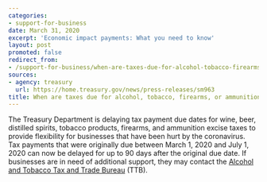 ```yaml
---
categories:
- support-for-business
date: March 31, 2020
excerpt: 'Economic impact payments: What you need to know'
layout: post
promoted: false
redirect_from:
- /support-for-business/when-are-taxes-due-for-alcohol-tobacco-firearms-ammunition-businesses/
sources:
- agency: treasury
  url: https://home.treasury.gov/news/press-releases/sm963
title: When are taxes due for alcohol, tobacco, firearms, or ammunition businesses?
---
```


The Treasury Department is delaying tax payment due dates for wine, beer, distilled spirits, tobacco products, firearms, and ammunition excise taxes to provide flexibility for businesses that have been hurt by the coronavirus. Tax payments that were originally due between March 1, 2020 and July 1, 2020 can now be delayed for up to 90 days after the original due date. If businesses are in need of additional support, they may contact the [Alcohol and Tobacco Tax and Trade Bureau](https://www.ttb.gov/contact-nrc) (TTB).